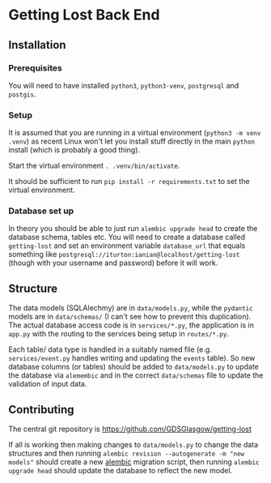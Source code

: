 # Getting Lost Back End

## Installation

### Prerequisites

You will need to have installed `python3`, `python3-venv`, `postgresql` and `postgis`.

### Setup

It is assumed that you are running in a virtual environment (`python3 -m venv .venv`) as recent Linux won't
let you install stuff directly in the main `python` install (which is probably a good thing).

Start the virtual environment `. .venv/bin/activate`.

It should be sufficient to run `pip install -r requirements.txt` to set the virtual environment. 

### Database set up 

In theory you should be able to just run `alembic upgrade head` to create the database schema, tables etc. You
will need to create a database called `getting-lost` and set an environment variable `database_url` that
equals something like `postgresql://iturton:ianian@localhost/getting-lost` (though with your username and
password) before it will work.

## Structure

The data models (SQLAlechmy) are in `data/models.py`, while the `pydantic` models are in `data/schemas/` (I 
can't see how to prevent this duplication). The actual database access code is in `services/*.py`, the 
application is in `app.py` with the routing to the services being setup in `routes/*.py`. 

Each table/ data type is handled in a suitably named file (e.g. `services/event.py` handles writing and 
updating the `events` table). So new database columns (or tables) should be added to `data/models.py` to 
update the database via `alemembic` and in the correct `data/schemas` file to update the validation of input 
data. 


## Contributing 

The central git repository is https://github.com/GDSGlasgow/getting-lost 

If all is working then making changes to `data/models.py` to change the data structures and then running
`alembic revision --autogenerate -m "new models"` should create a new
[alembic](https://thinhdanggroup.github.io/alembic-python/) migration script, then running `alembic upgrade
head` should update the database to reflect the new model. 
